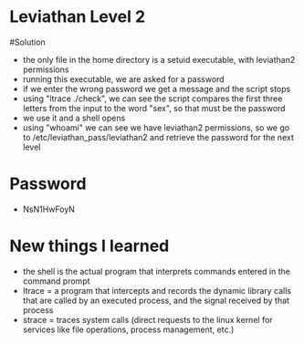 # Leviathan Level 2

#Solution

- the only file in the home directory is a setuid executable, with leviathan2 permissions
- running this executable, we are asked for a password
- if we enter the wrong password we get a message and the script stops
- using "ltrace ./check", we can see the script compares the first three letters from the input to the word "sex", so that must be the password
- we use it and a shell opens
- using "whoami" we can see we have leviathan2 permissions, so we go to /etc/leviathan_pass/leviathan2 and retrieve the password for the next level

# Password

- NsN1HwFoyN

# New things I learned

- the shell is the actual program that interprets commands entered in the command prompt
- ltrace = a program that intercepts and records the dynamic library calls that are called by an executed process, and the signal received by that process
- strace = traces system calls (direct requests to the linux kernel for services like file operations, process management, etc.)
